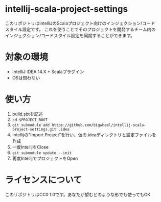 # intellij-scala-project-settings
このリポジトリはIntelliJのScalaプロジェクト向けのインジェクション/コードスタイル設定です。
これを使うことでそのプロジェクトを開発するチーム内のインジェクション/コードスタイル設定を同期することができます。

# 対象の環境

* IntelliJ IDEA 14.X + Scalaプラグイン
* OSは問わない

# 使い方
1. build.sbtを記述
2. ```cd $PROJECT_ROOT```
3. ```git submodule add https://github.com/bigwheel/intellij-scala-project-settings.git .idea```
4. Intellijの"Import Project"を行い、仮の.ideaディレクトリと設定ファイルを作成
5. 一度IntellijをClose
6. ```git submodule update --init```
7. 再度IntellijでプロジェクトをOpen

# ライセンスについて
このリポジトリはCC0 1.0です。あなたが望むどのような形でも使ってもOK
